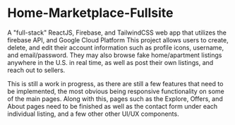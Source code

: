 # Home-Marketplace-Fullsite

A "full-stack" ReactJS, Firebase, and TailwindCSS web app that utilizes the firebase API, and Google Cloud Platform
This project allows users to create, delete, and edit their account information such as profile icons, username, and email/password. They may also browse fake home/apartment listings anywhere in the U.S. in real time, as well as post their own listings, and reach out to sellers.

This is still a work in progress, as there are still a few features that need to be implemented, the most obvious being responsive functionality on some of the main pages. Along with this, pages such as the Explore, Offers, and About pages need to be finished as well as the contact form under each individual listing, and a few other other UI/UX components.
